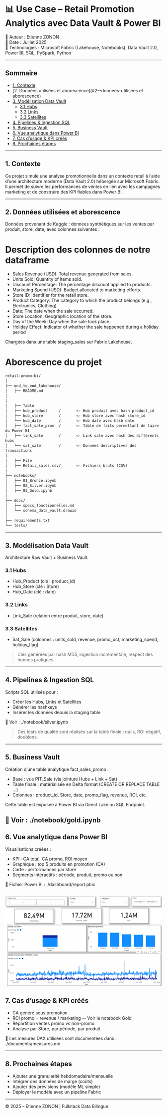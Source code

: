 # 📊 Use Case – Retail Promotion Analytics avec Data Vault & Power BI

👤 Auteur : Etienne ZONON  
📅 Date : Juillet 2025  
🧰 Technologies : Microsoft Fabric (Lakehouse, Notebooks), Data Vault 2.0, Power BI, SQL, PySpark, Python

---

## Sommaire

- [1. Contexte](#1--contexte)
- [2. Données utilisées et aborescence](#2--données-utilisées et aborescence)
- [3. Modélisation Data Vault](#3--modélisation-data-vault)
  - [3.1 Hubs](#31--hubs)
  - [3.2 Links](#32--links)
  - [3.3 Satellites](#33--satellites)
- [4. Pipelines & Ingestion SQL](#4--pipelines--ingestion-sql)
- [5. Business Vault](#5--business-vault)
- [6. Vue analytique dans Power BI](#6--vue-analytique-dans-power-bi)
- [7. Cas d’usage & KPI créés](#7--cas-dusage--kpi-créés)
- [8. Prochaines étapes](#8--prochaines-étapes)

---

## 1. Contexte

Ce projet simule une analyse promotionnelle dans un contexte retail à l’aide d’une architecture moderne (Data Vault 2.0) hébergée sur Microsoft Fabric.  
Il permet de suivre les performances de ventes en lien avec les campagnes marketing et de construire des KPI fiables dans Power BI.

---

## 2. Données utilisées et aborescence

Données provenant de Kaggle : données synthétiques sur les ventes par produit, store, date, avec colonnes suivantes :

# Description des colonnes de notre dataframe 


- Sales Revenue (USD): Total revenue generated from sales.
- Units Sold: Quantity of items sold.
- Discount Percentage: The percentage discount applied to products.
- Marketing Spend (USD): Budget allocated to marketing efforts.
- Store ID: Identifier for the retail store.
- Product Category: The category to which the product belongs (e.g., Electronics, Clothing).
- Date: The date when the sale occurred.
- Store Location: Geographic location of the store.
- Day of the Week: Day when the sale took place.
- Holiday Effect: Indicator of whether the sale happened during a holiday period

Chargées dans une table staging_sales sur Fabric Lakehouse.

# Aborescence du projet 


```text
retail-promo-bi/
│
├── end_to_end_lakehouse/
|   ├── README.md
|
|
|   ├── Table
│   ├── hub_product     /       <- Hub produit avec hash product_id
│   ├── hub_store       /       <- Hub store avec hash store_id
│   └── hub_date        /       <- Hub date avec hash date
│   ├── fact_sale_prom  /       <- Table de faits permettant de faire du Power BI
│   ├── link_sale       /       <- Link sale avec hash des différents hubs
│   └── sat_sale        /       <- Données descriptives des transactions
│
|   ├── File
│   ├── Retail_sales.csv/       <- Fichiers bruts (CSV)
|
├── notebooks/
│   ├── 01_Bronze.ipynb
│   ├── 02_Silver.ipynb
│   ├── 03_Gold.ipynb
│
├── docs/
│   ├── specs_fonctionnelles.md
│   └── schema_data_vault.drawio
│
├── requirements.txt
└── tests/
```


---

## 3. Modélisation Data Vault

Architecture Raw Vault + Business Vault.

### 3.1 Hubs

- Hub_Product (clé : product_id)  
- Hub_Store (clé : Store)  
- Hub_Date (clé : date)

### 3.2 Links

- Link_Sale (relation entre produit, store, date)

### 3.3 Satellites

- Sat_Sale (colonnes : units_sold, revenue, promo_pct, marketing_spend, holiday_flag)

> Clés générées par hash MD5, ingestion incrémentale, respect des bonnes pratiques.

---

## 4. Pipelines & Ingestion SQL

Scripts SQL utilisés pour :

- Créer les Hubs, Links et Satellites  
- Générer les hashkeys  
- Insérer les données depuis la staging table

📁 Voir : ./notebook/silver.ipynb

> Des tests de qualité sont réalisés sur la table finale : nulls, ROI négatif, doublons.

---

## 5. Business Vault

Création d’une table analytique fact_sales_promo :

- Base : vue PIT_Sale (via jointure Hubs + Link + Sat)  
- Table finale : matérialisée en Delta format (CREATE OR REPLACE TABLE ...)  
- Colonnes : product_id, Store, date, promo_flag, revenue, ROI, etc.

Cette table est exposée à Power BI via Direct Lake ou SQL Endpoint.

📁 Voir : ./notebook/gold.ipynb
---

## 6. Vue analytique dans Power BI

Visualisations créées :

- KPI : CA total, CA promo, ROI moyen  
- Graphique : top 5 produits en promotion (CA)  
- Carte : performances par store  
- Segments interactifs : période, produit, promo ou non

📁 Fichier Power BI : ./dashboard/report.pbix

![Mon schéma](docs/PowerBI_retail.PNG)
---

## 7. Cas d’usage & KPI créés

- CA généré sous promotion  
- ROI promo = revenue / marketing -- Voir le notebook Gold  
- Répartition ventes promo vs non-promo  
- Analyse par Store, par période, par produit

📁 Les mesures DAX utilisées sont documentées dans : ./documents/measures.md

---

## 8. Prochaines étapes

- Ajouter une granularité hebdomadaire/mensuelle  
- Intégrer des données de marge (coûts)  
- Ajouter des prévisions (modèle ML simple)  
- Déployer le modèle avec un pipeline Fabric

---

© 2025 – Etienne ZONON | Fullstack Data Bilingue
